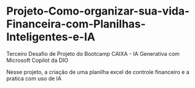 # Projeto-Como-organizar-sua-vida-Financeira-com-Planilhas-Inteligentes-e-IA

Terceiro Desafio de Projeto do Bootcamp CAIXA - IA Generativa com Microsoft Copilot da DIO

Nesse projeto, a criação de uma planilha excel de controle financeiro e a pratica com uso de IA
